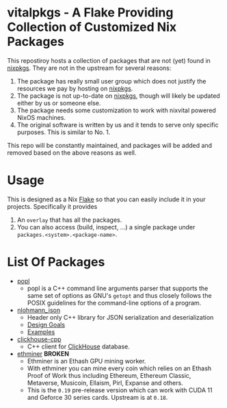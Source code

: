 # vitalpkgs - A Flake Providing Collection of Customized Nix Packages

This repostiroy hosts a collection of packages that are not (yet)
found in [nixpkgs](https://github.com/NixOS/nixpkgs/). They are not in
the upstream for several reasons:

1. The package has really small user group which does not justify the resources we pay by hosting on [nixpkgs](https://github.com/NixOS/nixpkgs/).
2. The package is not up-to-date on [nixpkgs](https://github.com/NixOS/nixpkgs/), though will likely be updated either by us or someone else.
3. The package needs some customization to work with nixvital powered NixOS machines.
4. The original software is written by us and it tends to serve only specific purposes. This is similar to No. 1.

This repo will be constantly maintained, and packages will be added
and removed based on the above reasons as well.

# Usage

This is designed as a Nix [Flake](https://nixos.wiki/wiki/Flakes) so
that you can easily include it in your projects. Specifically it
provides

1. An `overlay` that has all the packages.
2. You can also access (build, inspect, ...) a single package under
   `packages.<system>.<package-name>`.

# List Of Packages

* [popl](https://github.com/badaix/popl)
  - popl is a C++ command line arguments parser that supports the same
    set of options as GNU's `getopt` and thus closely follows the
    POSIX guidelines for the command-line options of a program.
* [nlohmann_json](https://github.com/nlohmann/json)
  - Header only C++ library for JSON serialization and deserialization
  - [Design Goals](https://github.com/nlohmann/json#design-goals)
  - [Examples](https://github.com/nlohmann/json#examples)
* [clickhouse-cpp](https://github.com/ClickHouse/clickhouse-cpp)
  - C++ client for [ClickHouse](https://clickhouse.tech/) database.
* [ethminer](https://github.com/ethereum-mining/ethminer) **BROKEN**
  - Ethminer is an Ethash GPU mining worker. 
  - With ethminer you can mine every coin which relies on an Ethash
    Proof of Work thus including Ethereum, Ethereum Classic,
    Metaverse, Musicoin, Ellaism, Pirl, Expanse and others.
  - This is the `0.19` pre-release version which can work with CUDA 11
    and Geforce 30 series cards. Upstream is at `0.18`.
